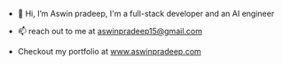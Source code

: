 - 👋 Hi, I’m Aswin pradeep, I'm a full-stack developer and an AI engineer

- 📫 reach out to me at aswinpradeep15@gmail.com

- Checkout my portfolio at www.aswinpradeep.com

<!---
aswinpradeepgit/aswinpradeepgit is a ✨ special ✨ repository because its `README.md` (this file) appears on your GitHub profile.
You can click the Preview link to take a look at your changes.
--->
